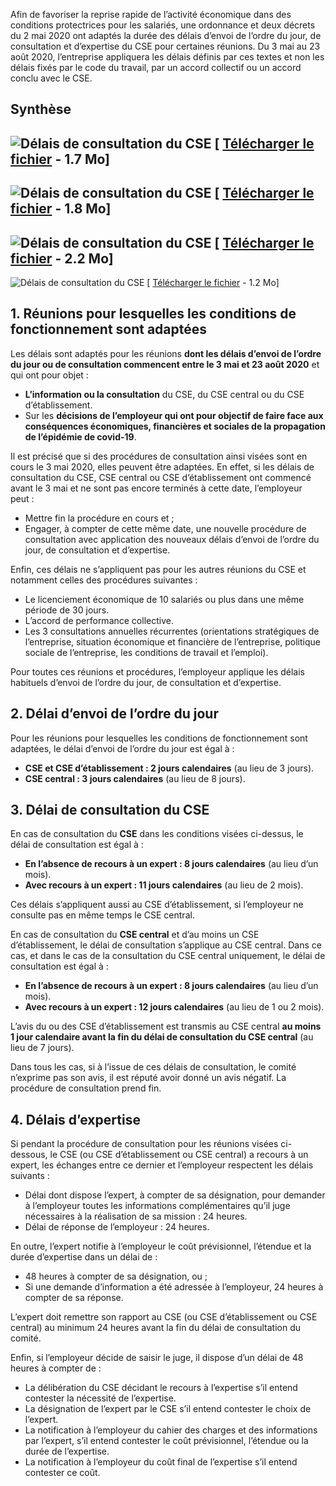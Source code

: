 Afin de favoriser la reprise rapide de l’activité économique dans des conditions protectrices pour les salariés, une ordonnance et deux décrets du 2 mai 2020 ont adaptés la durée des délais d’envoi de l’ordre du jour, de consultation et d’expertise du CSE pour certaines réunions. Du 3 mai au 23 août 2020, l’entreprise appliquera les délais définis par ces textes et non les délais fixés par le code du travail, par un accord collectif ou un accord conclu avec le CSE.

## Synthèse

![Délais de consultation du CSE](/docs/covid/graphics/cse-synthese-1.png)
[ [Télécharger le fichier](/docs/covid/graphics/cse-synthese-1.pdf) - 1.7 Mo]
---
![Délais de consultation du CSE](/docs/covid/graphics/cse-synthese-2.png)
[ [Télécharger le fichier](/docs/covid/graphics/cse-synthese-2.pdf) - 1.8 Mo]
---
![Délais de consultation du CSE](/docs/covid/graphics/cse-synthese-3.png)
[ [Télécharger le fichier](/docs/covid/graphics/cse-synthese-3.pdf) - 2.2 Mo]
---
![Délais de consultation du CSE](/docs/covid/graphics/cse-synthese-4.png)
[ [Télécharger le fichier](/docs/covid/graphics/cse-synthese-4.pdf) - 1.2 Mo]



## 1. Réunions pour lesquelles les conditions de fonctionnement sont adaptées

Les délais sont adaptés pour les réunions **dont les délais d’envoi de l’ordre du jour ou de consultation commencent entre le 3 mai et 23 août 2020** et qui ont pour objet&nbsp;:

* **L’information ou la consultation** du CSE, du CSE central ou du CSE d’établissement.
* Sur les **décisions de l’employeur qui ont pour objectif de faire face aux conséquences économiques, financières et sociales de la propagation de l’épidémie de covid-19**.

Il est précisé que si des procédures de consultation ainsi visées sont en cours le 3 mai 2020, elles peuvent être adaptées. En effet, si les délais de consultation du CSE, CSE central ou CSE d’établissement ont commencé avant le 3 mai et ne sont pas encore terminés à cette date, l’employeur peut&nbsp;:

* Mettre fin la procédure en cours et ;
* Engager, à compter de cette même date, une nouvelle procédure de consultation avec application des nouveaux délais d’envoi de l’ordre du jour, de consultation et d’expertise.

Enfin, ces délais ne s’appliquent pas pour les autres réunions du
CSE et notamment celles des procédures suivantes&nbsp;:

* Le licenciement économique de 10 salariés ou plus dans une même période de 30 jours.
* L’accord de performance collective.
* Les 3 consultations annuelles récurrentes (orientations stratégiques de l’entreprise, situation économique et financière de l’entreprise, politique sociale de l’entreprise, les conditions de travail et l’emploi).

Pour toutes ces réunions et procédures, l’employeur applique les délais habituels d’envoi de l’ordre du jour, de consultation et d’expertise.

## 2. Délai d’envoi de l’ordre du jour

Pour les réunions pour lesquelles les conditions de fonctionnement sont adaptées, le délai d’envoi de l’ordre du jour est égal à&nbsp;:

* **CSE et CSE d’établissement&nbsp;: 2 jours calendaires** (au lieu de 3 jours).
* **CSE central&nbsp;: 3 jours calendaires** (au lieu de 8 jours).

## 3. Délai de consultation du CSE

En cas de consultation du **CSE** dans les conditions visées ci-dessus, le délai de consultation est égal à&nbsp;:

* **En l’absence de recours à un expert&nbsp;: 8 jours calendaires** (au lieu d’un mois).
* **Avec recours à un expert&nbsp;: 11 jours calendaires** (au lieu de 2 mois).

Ces délais s’appliquent aussi au CSE d’établissement, si l’employeur ne consulte pas en même temps le CSE central.

En cas de consultation du **CSE central** et d’au moins un CSE d’établissement, le délai de consultation s’applique au CSE central. Dans ce cas, et dans le cas de la consultation du CSE central uniquement, le délai de consultation est égal à&nbsp;:

* **En l’absence de recours à un expert&nbsp;: 8 jours calendaires** (au lieu d’un mois).
* **Avec recours à un expert&nbsp;: 12 jours calendaires** (au lieu de 1 ou 2 mois).

L’avis du ou des CSE d’établissement est transmis au CSE central **au moins 1 jour calendaire avant la fin du délai de consultation du CSE central** (au lieu de 7 jours).

Dans tous les cas, si à l’issue de ces délais de consultation, le comité n’exprime pas son avis, il est réputé avoir donné un avis négatif. La procédure de consultation prend fin.

## 4. Délais d’expertise

Si pendant la procédure de consultation pour les réunions visées ci-dessous, le CSE (ou CSE d’établissement ou CSE central) a recours à un expert, les échanges entre ce dernier et l’employeur respectent les délais suivants&nbsp;:

* Délai dont dispose l’expert, à compter de sa désignation, pour demander à l’employeur toutes les informations complémentaires qu’il juge nécessaires à la réalisation de sa mission&nbsp;: 24 heures.
* Délai de réponse de l’employeur&nbsp;: 24 heures.

En outre, l’expert notifie à l’employeur le coût prévisionnel, l’étendue et la durée d’expertise dans un délai de&nbsp;:

* 48 heures à compter de sa désignation, ou ;
* Si une demande d’information a été adressée à l’employeur, 24 heures à compter de sa réponse.

L’expert doit remettre son rapport au CSE (ou CSE d’établissement ou CSE central) au minimum 24 heures avant la fin du délai de consultation du comité.

Enfin, si l’employeur décide de saisir le juge, il dispose d’un délai de 48 heures à compter de&nbsp;:

* La délibération du CSE décidant le recours à l’expertise s’il entend contester la nécessité de l’expertise.
* La désignation de l’expert par le CSE s’il entend contester le choix de l’expert.
* La notification à l’employeur du cahier des charges et des informations par l’expert, s’il entend contester le coût prévisionnel, l’étendue ou la durée de l’expertise.
* La notification à l’employeur du coût final de l’expertise s’il entend contester ce coût.
